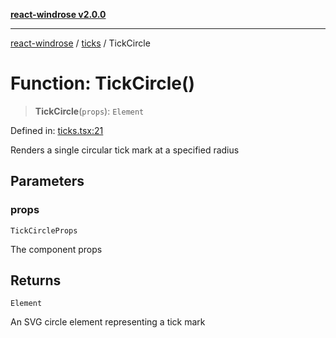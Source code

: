 [**react-windrose v2.0.0**](../../README.md)

***

[react-windrose](../../README.md) / [ticks](../README.md) / TickCircle

# Function: TickCircle()

> **TickCircle**(`props`): `Element`

Defined in: [ticks.tsx:21](https://github.com/JulesBlm/react-windrose/blob/2451c9dad633102e7fc35b9698082791f2a32227/src/ticks.tsx#L21)

Renders a single circular tick mark at a specified radius

## Parameters

### props

`TickCircleProps`

The component props

## Returns

`Element`

An SVG circle element representing a tick mark
